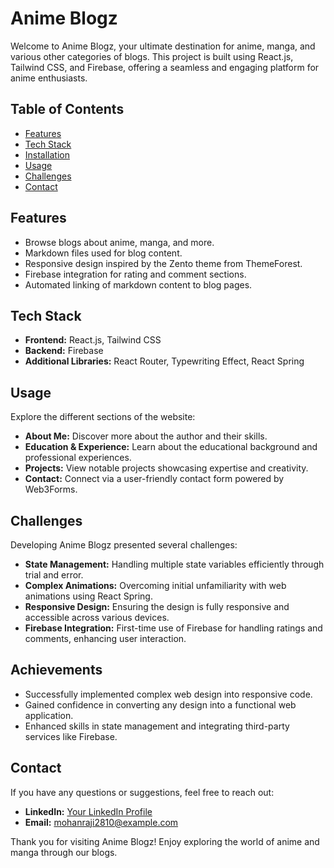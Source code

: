 # Anime Blogz

Welcome to Anime Blogz, your ultimate destination for anime, manga, and various other categories of blogs. This project is built using React.js, Tailwind CSS, and Firebase, offering a seamless and engaging platform for anime enthusiasts.

## Table of Contents

- [Features](#features)
- [Tech Stack](#tech-stack)
- [Installation](#installation)
- [Usage](#usage)
- [Challenges](#challenges)
- [Contact](#contact)

## Features

- Browse blogs about anime, manga, and more.
- Markdown files used for blog content.
- Responsive design inspired by the Zento theme from ThemeForest.
- Firebase integration for rating and comment sections.
- Automated linking of markdown content to blog pages.

## Tech Stack

- **Frontend:** React.js, Tailwind CSS
- **Backend:** Firebase
- **Additional Libraries:** React Router, Typewriting Effect, React Spring

## Usage

Explore the different sections of the website:

- **About Me:** Discover more about the author and their skills.
- **Education & Experience:** Learn about the educational background and professional experiences.
- **Projects:** View notable projects showcasing expertise and creativity.
- **Contact:** Connect via a user-friendly contact form powered by Web3Forms.

## Challenges

Developing Anime Blogz presented several challenges:

- **State Management:** Handling multiple state variables efficiently through trial and error.
- **Complex Animations:** Overcoming initial unfamiliarity with web animations using React Spring.
- **Responsive Design:** Ensuring the design is fully responsive and accessible across various devices.
- **Firebase Integration:** First-time use of Firebase for handling ratings and comments, enhancing user interaction.

## Achievements

- Successfully implemented complex web design into responsive code.
- Gained confidence in converting any design into a functional web application.
- Enhanced skills in state management and integrating third-party services like Firebase.

## Contact

If you have any questions or suggestions, feel free to reach out:

- **LinkedIn:** [Your LinkedIn Profile](https://www.linkedin.com/in/mohan-raji-95bb8a223/)
- **Email:** mohanraji2810@example.com

Thank you for visiting Anime Blogz! Enjoy exploring the world of anime and manga through our blogs.

